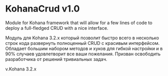 # KohanaCrud v1.0
Module for Kohana framework that will allow for a few lines of code to deploy a full-fledged CRUD with a nice interface.

Модуль для Kohana 3.2.x который позволит быстро всего в несколько строк кода развернуть полноценный CRUD c красивым интерфейсом.
Обладает большим набором методов и хуков для гибкой настройки и в 90% случаев удовлетворит все ваши пожелания. 
Призван освободить разработчика от решений тривиальных задач.

v.Kohana 3.2.x
